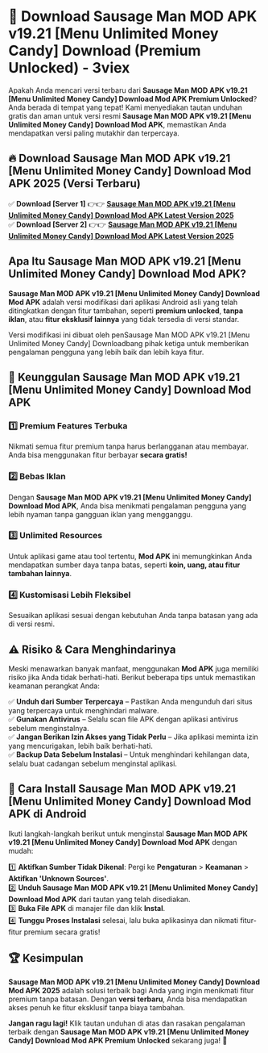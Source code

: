# 🎯 Download Sausage Man MOD APK v19.21 [Menu Unlimited Money Candy] Download (Premium Unlocked) -  3viex

Apakah Anda mencari versi terbaru dari **Sausage Man MOD APK v19.21 [Menu Unlimited Money Candy] Download Mod APK Premium Unlocked**? Anda berada di tempat yang tepat! Kami menyediakan tautan unduhan gratis dan aman untuk versi resmi **Sausage Man MOD APK v19.21 [Menu Unlimited Money Candy] Download Mod APK**, memastikan Anda mendapatkan versi paling mutakhir dan terpercaya.

## 🔥 Download Sausage Man MOD APK v19.21 [Menu Unlimited Money Candy] Download Mod APK 2025 (Versi Terbaru)

✅ **Download [Server 1]** 👉👉 [**Sausage Man MOD APK v19.21 [Menu Unlimited Money Candy] Download Mod APK Latest Version 2025**](https://momento.my/?title=Sausage_Man_MOD_APK_v19.21_[Menu_Unlimited_Money_Candy]_Download)  
✅ **Download [Server 2]** 👉👉 [**Sausage Man MOD APK v19.21 [Menu Unlimited Money Candy] Download Mod APK Latest Version 2025**](https://momento.my/?title=Sausage_Man_MOD_APK_v19.21_[Menu_Unlimited_Money_Candy]_Download)  

## Apa Itu Sausage Man MOD APK v19.21 [Menu Unlimited Money Candy] Download Mod APK?

**Sausage Man MOD APK v19.21 [Menu Unlimited Money Candy] Download Mod APK** adalah versi modifikasi dari aplikasi Android asli yang telah ditingkatkan dengan fitur tambahan, seperti **premium unlocked**, **tanpa iklan**, atau **fitur eksklusif lainnya** yang tidak tersedia di versi standar.

Versi modifikasi ini dibuat oleh penSausage Man MOD APK v19.21 [Menu Unlimited Money Candy] Downloadbang pihak ketiga untuk memberikan pengalaman pengguna yang lebih baik dan lebih kaya fitur.

## 🎯 Keunggulan Sausage Man MOD APK v19.21 [Menu Unlimited Money Candy] Download Mod APK

### 1️⃣ Premium Features Terbuka
Nikmati semua fitur premium tanpa harus berlangganan atau membayar. Anda bisa menggunakan fitur berbayar **secara gratis!**

### 2️⃣ Bebas Iklan
Dengan **Sausage Man MOD APK v19.21 [Menu Unlimited Money Candy] Download Mod APK**, Anda bisa menikmati pengalaman pengguna yang lebih nyaman tanpa gangguan iklan yang mengganggu.

### 3️⃣ Unlimited Resources
Untuk aplikasi game atau tool tertentu, **Mod APK** ini memungkinkan Anda mendapatkan sumber daya tanpa batas, seperti **koin, uang, atau fitur tambahan lainnya**.

### 4️⃣ Kustomisasi Lebih Fleksibel
Sesuaikan aplikasi sesuai dengan kebutuhan Anda tanpa batasan yang ada di versi resmi.

## ⚠️ Risiko & Cara Menghindarinya

Meski menawarkan banyak manfaat, menggunakan **Mod APK** juga memiliki risiko jika Anda tidak berhati-hati. Berikut beberapa tips untuk memastikan keamanan perangkat Anda:

✅ **Unduh dari Sumber Terpercaya** – Pastikan Anda mengunduh dari situs yang terpercaya untuk menghindari malware.  
✅ **Gunakan Antivirus** – Selalu scan file APK dengan aplikasi antivirus sebelum menginstalnya.  
✅ **Jangan Berikan Izin Akses yang Tidak Perlu** – Jika aplikasi meminta izin yang mencurigakan, lebih baik berhati-hati.  
✅ **Backup Data Sebelum Instalasi** – Untuk menghindari kehilangan data, selalu buat cadangan sebelum menginstal aplikasi.

## 📌 Cara Install Sausage Man MOD APK v19.21 [Menu Unlimited Money Candy] Download Mod APK di Android

Ikuti langkah-langkah berikut untuk menginstal **Sausage Man MOD APK v19.21 [Menu Unlimited Money Candy] Download Mod APK** dengan mudah:

1️⃣ **Aktifkan Sumber Tidak Dikenal**: Pergi ke **Pengaturan** > **Keamanan** > **Aktifkan 'Unknown Sources'**.  
2️⃣ **Unduh Sausage Man MOD APK v19.21 [Menu Unlimited Money Candy] Download Mod APK** dari tautan yang telah disediakan.  
3️⃣ **Buka File APK** di manajer file dan klik **Instal**.  
4️⃣ **Tunggu Proses Instalasi** selesai, lalu buka aplikasinya dan nikmati fitur-fitur premium secara gratis!

## 🏆 Kesimpulan

**Sausage Man MOD APK v19.21 [Menu Unlimited Money Candy] Download Mod APK 2025** adalah solusi terbaik bagi Anda yang ingin menikmati fitur premium tanpa batasan. Dengan **versi terbaru**, Anda bisa mendapatkan akses penuh ke fitur eksklusif tanpa biaya tambahan.

**Jangan ragu lagi!** Klik tautan unduhan di atas dan rasakan pengalaman terbaik dengan **Sausage Man MOD APK v19.21 [Menu Unlimited Money Candy] Download Mod APK Premium Unlocked** sekarang juga! 🚀
